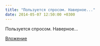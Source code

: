 ```yaml
---
title: "Пользуется спросом. Наверное..."
date: 2014-05-07 12:50:00 +0300
---
```


Пользуется спросом. Наверное...

[Вложение](/assets/vk_photos/1/k4DOQBrLVrA.jpg)
